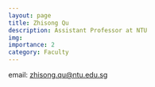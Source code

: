 ```yaml
---
layout: page
title: Zhisong Qu
description: Assistant Professor at NTU
img: 
importance: 2
category: Faculty
---
```

email: zhisong.qu@ntu.edu.sg
